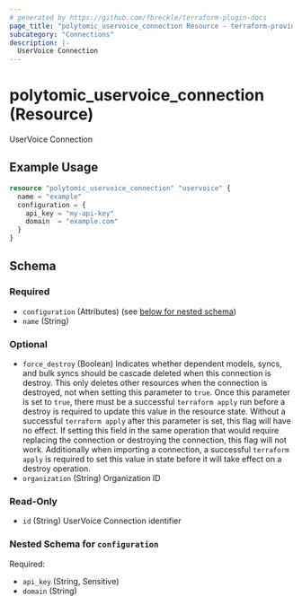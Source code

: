 ```yaml
---
# generated by https://github.com/fbreckle/terraform-plugin-docs
page_title: "polytomic_uservoice_connection Resource - terraform-provider-polytomic"
subcategory: "Connections"
description: |-
  UserVoice Connection
---
```


# polytomic_uservoice_connection (Resource)

UserVoice Connection

## Example Usage

```terraform
resource "polytomic_uservoice_connection" "uservoice" {
  name = "example"
  configuration = {
    api_key = "my-api-key"
    domain  = "example.com"
  }
}
```

<!-- schema generated by tfplugindocs -->
## Schema

### Required

- `configuration` (Attributes) (see [below for nested schema](#nestedatt--configuration))
- `name` (String)

### Optional

- `force_destroy` (Boolean) Indicates whether dependent models, syncs, and bulk syncs should be cascade deleted when this connection is destroy. This only deletes other resources when the connection is destroyed, not when setting this parameter to `true`. Once this parameter is set to `true`, there must be a successful `terraform apply` run before a destroy is required to update this value in the resource state. Without a successful `terraform apply` after this parameter is set, this flag will have no effect. If setting this field in the same operation that would require replacing the connection or destroying the connection, this flag will not work. Additionally when importing a connection, a successful `terraform apply` is required to set this value in state before it will take effect on a destroy operation.
- `organization` (String) Organization ID

### Read-Only

- `id` (String) UserVoice Connection identifier

<a id="nestedatt--configuration"></a>
### Nested Schema for `configuration`

Required:

- `api_key` (String, Sensitive)
- `domain` (String)


